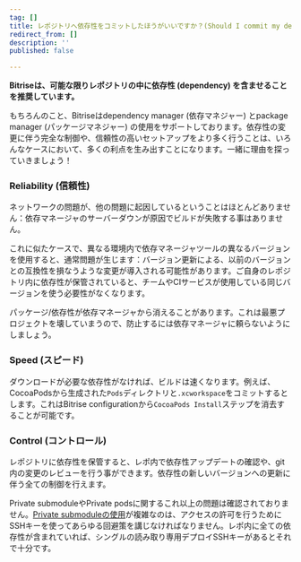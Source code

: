 ```yaml
---
tag: []
title: レポジトリへ依存性をコミットしたほうがいいですか？(Should I commit my dependencies into my repository?)
redirect_from: []
description: ''
published: false

---
```

**Bitriseは、可能な限りレポジトリの中に依存性 (dependency) を含ませることを推奨しています。**

もちろんのこと、Bitriseはdependency manager (依存マネジャー) とpackage manager (パッケージマネジャー) の使用をサポートしております。依存性の変更に伴う完全な制御や、信頼性の高いセットアップをより多く行うことは、いろんなケースにおいて、多くの利点を生み出すことになります。一緒に理由を探っていきましょう！

### Reliability (信頼性)

ネットワークの問題が、他の問題に起因しているということはほとんどありません：依存マネージャのサーバーダウンが原因でビルドが失敗する事はありません。

これに似たケースで、異なる環境内で依存マネージャツールの異なるバージョンを使用すると、通常問題が生じます：バージョン更新による、以前のバージョンとの互換性を損なうような変更が導入される可能性があります。ご自身のレポジトリ内に依存性が保管されていると、チームやCIサービスが使用している同じバージョンを使う必要性がなくなります。

パッケージ/依存性が依存マネージャから消えることがあります。これは最悪プロジェクトを壊していまうので、防止するには依存マネージャに頼らないようにしましょう。

### Speed (スピード)

ダウンロードが必要な依存性がなければ、ビルドは速くなります。例えば、CocoaPodsから生成された`Pods`ディレクトリと`.xcworkspace`をコミットするとします。これはBitrise configurationから`CocoaPods Install`ステップを消去することが可能です。

### Control (コントロール)

レポジトリに依存性を保管すると、レポ内で依存性アップデートの確認や、git内の変更のレビューを行う事ができます。依存性の新しいバージョンへの更新に伴う全ての制御を行えます。

Private submoduleやPrivate podsに関するこれ以上の問題は確認されておりません。[Private submoduleの使用](/jp/faq/adding-projects-with-submodules/)が複雑なのは、アクセスの許可を行うためにSSHキーを使ってあらゆる回避策を講じなければなりません。レポ内に全ての依存性が含まれていれば、シングルの読み取り専用デプロイSSHキーがあるとそれで十分です。
